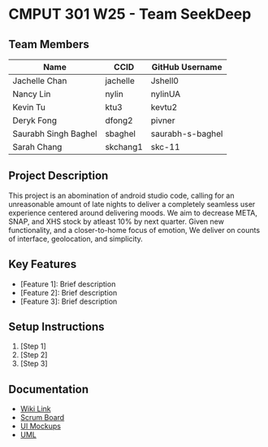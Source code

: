 # CMPUT 301 W25 - Team SeekDeep

## Team Members

| Name                 | CCID     | GitHub Username      |  
| -----------          | ------   | ---------------      |
| Jachelle Chan        | jachelle | Jshell0              |
| Nancy Lin            | nylin    | nylinUA              |
| Kevin Tu             | ktu3     | kevtu2               |
| Deryk Fong           | dfong2   | pivner               |
| Saurabh Singh Baghel | sbaghel  | saurabh-s-baghel     |
| Sarah Chang          | skchang1 | skc-11               |

## Project Description
This project is an abomination of android studio code, calling for an unreasonable amount of late nights to deliver a completely seamless user experience centered around delivering moods. We aim to decrease META, SNAP, and XHS stock by atleast 10% by next quarter. Given new functionality, and a closer-to-home focus of emotion, We deliver on counts of interface, geolocation, and simplicity.
## Key Features

- [Feature 1]: Brief description
- [Feature 2]: Brief description
- [Feature 3]: Brief description

## Setup Instructions

1. [Step 1]
2. [Step 2]
3. [Step 3]

## Documentation

- [Wiki Link](https://github.com/cmput301-w25/project-seekdeep/wiki)
- [Scrum Board](https://github.com/orgs/cmput301-w25/projects/70/views/1)
- [UI Mockups](https://github.com/cmput301-w25/project-seekdeep/wiki/User-Interface-Mockups)
- [UML](https://github.com/cmput301-w25/project-seekdeep/wiki/UML-Diagram)
